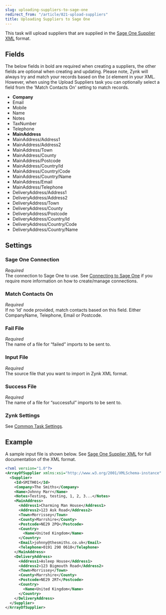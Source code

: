 ```yaml
---
slug: uploading-suppliers-to-sage-one
redirect_from: "/article/821-upload-suppliers"
title: Uploading Suppliers to Sage One
---
```

This task will upload suppliers that are supplied in the [Sage One Supplier XML](sage-one-supplier-xml) format.

## Fields
The below fields in bold are required when creating a suppliers, the other fields are optional when creating and updating. Please note, Zynk will always try and match your records based on the `Id` element in your XML. However, when using the Upload Suppliers task you can optionally select a field from the 'Match Contacts On' setting to match records.


* __Company__
* Email
* Mobile
* Name
* Notes
* TaxNumber
* Telephone
* __MainAddress__
* MainAddress/Address1
* MainAddress/Address2
* MainAddress/Town
* MainAddress/County
* MainAddress/Postcode
* MainAddress/Country/Id
* MainAddress/Country/Code
* MainAddress/Country/Name
* MainAddress/Email
* MainAddress/Telephone
* DeliveryAddress/Address1
* DeliveryAddress/Address2
* DeliveryAddress/Town
* DeliveryAddress/County
* DeliveryAddress/Postcode
* DeliveryAddress/Country/Id
* DeliveryAddress/Country/Code
* DeliveryAddress/Country/Name

## Settings
### Sage One Connection
_Required_  
The connection to Sage One to use. See [Connecting to Sage One](connecting-to-sage-one) if you require more information on how to create/manage connections.

### Match Contacts On
_Required_  
If no 'Id' node provided, match contacts based on this field. Either CompanyName, Telephone, Email or Postcode.

### Fail File
_Required_  
The name of a file for “failed” imports to be sent to.

### Input File
_Required_  
The source file that you want to import in Zynk XML format.

### Success File
_Required_  
The name of a file for “successful” imports to be sent to.

### Zynk Settings
See [Common Task Settings](common-task-settings).

## Example
A sample input file is shown below. See [Sage One Supplier XML](sage-one-supplier-xml) for full documentation of the XML format.
```xml
<?xml version="1.0"?>
<ArrayOfSupplier xmlns:xsi="http://www.w3.org/2001/XMLSchema-instance" xmlns:xsd="http://www.w3.org/2001/XMLSchema">
  <Supplier>
    <Id>SMITH01</Id>
    <Company>The Smiths</Company>
    <Name>Johnny Marr</Name>
    <Notes>Testing, testing, 1, 2, 3...</Notes>
    <MainAddress>
      <Address1>Charming Man House</Address1>
      <Address2>123 Ask Road</Address2>
      <Town>Morrissey</Town>
      <County>Marrshire</County>
      <Postcode>NE29 2PQ</Postcode>
      <Country>
        <Name>United Kingdom</Name>
      </Country>
      <Email>johnny@thesmiths.co.uk</Email>
      <Telephone>0191 290 0618</Telephone>
    </MainAddress>
    <DeliveryAddress>
      <Address1>Asleep House</Address1>
      <Address2>123 Bigmouth Road</Address2>
      <Town>Morrissey</Town>
      <County>Marrshire</County>
      <Postcode>NE29 2RT</Postcode>
      <Country>
        <Name>United Kingdom</Name>
      </Country>
    </DeliveryAddress>
  </Supplier>
</ArrayOfSupplier>
```